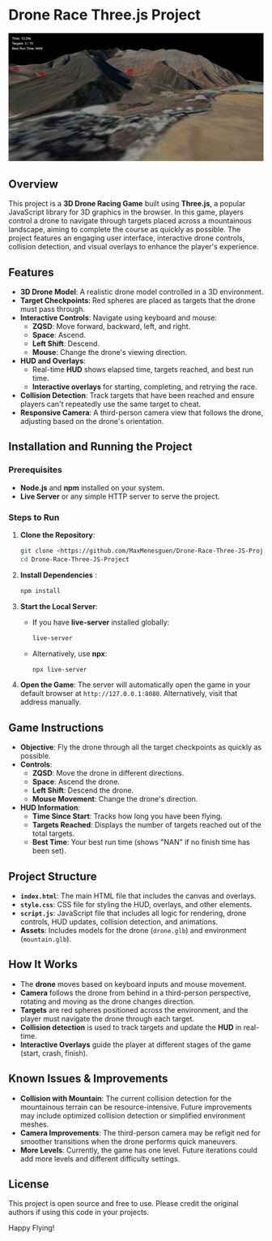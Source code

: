 # Drone Race Three.js Project

![Drone Race Screenshot](images/droneRaceScreen.png)

## Overview
This project is a **3D Drone Racing Game** built using **Three.js**, a popular JavaScript library for 3D graphics in the browser. In this game, players control a drone to navigate through targets placed across a mountainous landscape, aiming to complete the course as quickly as possible. The project features an engaging user interface, interactive drone controls, collision detection, and visual overlays to enhance the player's experience.

## Features
- **3D Drone Model**: A realistic drone model controlled in a 3D environment.
- **Target Checkpoints**: Red spheres are placed as targets that the drone must pass through.
- **Interactive Controls**: Navigate using keyboard and mouse:
  - **ZQSD**: Move forward, backward, left, and right.
  - **Space**: Ascend.
  - **Left Shift**: Descend.
  - **Mouse**: Change the drone's viewing direction.
- **HUD and Overlays**:
  - Real-time **HUD** shows elapsed time, targets reached, and best run time.
  - **Interactive overlays** for starting, completing, and retrying the race.
- **Collision Detection**: Track targets that have been reached and ensure players can't repeatedly use the same target to cheat.
- **Responsive Camera**: A third-person camera view that follows the drone, adjusting based on the drone's orientation.

## Installation and Running the Project
### Prerequisites
- **Node.js** and **npm** installed on your system.
- **Live Server** or any simple HTTP server to serve the project.

### Steps to Run
1. **Clone the Repository**:
   ```bash
   git clone <https://github.com/MaxMenesguen/Drone-Race-Three-JS-Project>
   cd Drone-Race-Three-JS-Project
   ```

2. **Install Dependencies** :
   ```bash
   npm install
   ```

3. **Start the Local Server**:
   - If you have **live-server** installed globally:
     ```bash
     live-server
     ```
   - Alternatively, use **npx**:
     ```bash
     npx live-server
     ```

4. **Open the Game**:
   The server will automatically open the game in your default browser at `http://127.0.0.1:8080`. Alternatively, visit that address manually.

## Game Instructions
- **Objective**: Fly the drone through all the target checkpoints as quickly as possible.
- **Controls**:
  - **ZQSD**: Move the drone in different directions.
  - **Space**: Ascend the drone.
  - **Left Shift**: Descend the drone.
  - **Mouse Movement**: Change the drone's direction.
- **HUD Information**:
  - **Time Since Start**: Tracks how long you have been flying.
  - **Targets Reached**: Displays the number of targets reached out of the total targets.
  - **Best Time**: Your best run time (shows "NAN" if no finish time has been set).

## Project Structure
- **`index.html`**: The main HTML file that includes the canvas and overlays.
- **`style.css`**: CSS file for styling the HUD, overlays, and other elements.
- **`script.js`**: JavaScript file that includes all logic for rendering, drone controls, HUD updates, collision detection, and animations.
- **Assets**: Includes models for the drone (`drone.glb`) and environment (`mountain.glb`).

## How It Works
- The **drone** moves based on keyboard inputs and mouse movement.
- **Camera** follows the drone from behind in a third-person perspective, rotating and moving as the drone changes direction.
- **Targets** are red spheres positioned across the environment, and the player must navigate the drone through each target.
- **Collision detection** is used to track targets and update the **HUD** in real-time.
- **Interactive Overlays** guide the player at different stages of the game (start, crash, finish).

## Known Issues & Improvements
- **Collision with Mountain**: The current collision detection for the mountainous terrain can be resource-intensive. Future improvements may include optimized collision detection or simplified environment meshes.
- **Camera Improvements**: The third-person camera may be refigit ned for smoother transitions when the drone performs quick maneuvers.
- **More Levels**: Currently, the game has one level. Future iterations could add more levels and different difficulty settings.

## License
This project is open source and free to use. Please credit the original authors if using this code in your projects.


Happy Flying!
